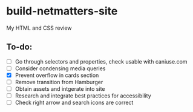 # build-netmatters-site
My HTML and CSS review

## To-do:
- [ ] Go through selectors and properties, check usable with caniuse.com
- [ ] Consider condensing media queries
- [x] Prevent overflow in cards section
- [ ] Remove transition from Hamburger
- [ ] Obtain assets and intgerate into site
- [ ] Research and integrate best practices for accessibility
- [ ] Check right arrow and search icons are correct
